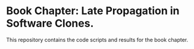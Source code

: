 # Book Chapter: Late Propagation in Software Clones.

This repository contains the code scripts and results for the book chapter.

